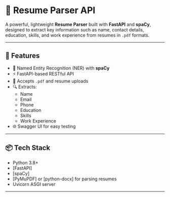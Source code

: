 # 📝 Resume Parser API

A powerful, lightweight **Resume Parser** built with **FastAPI** and **spaCy**, designed to extract key information such as name, contact details, education, skills, and work experience from resumes in `.pdf` formats.

---

## 🚀 Features

- 🧠 Named Entity Recognition (NER) with **spaCy**
- ⚡ FastAPI-based RESTful API
- 📄 Accepts `.pdf` and resume uploads
- 🔍 Extracts:
  - Name
  - Email
  - Phone
  - Education
  - Skills
  - Work Experience
- 🌐 Swagger UI for easy testing

---

## 📦 Tech Stack

- Python 3.8+
- [FastAPI]
- [spaCy]
- [PyMuPDF] or [python-docx] for parsing resumes
- Uvicorn ASGI server

---
